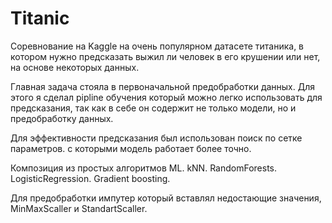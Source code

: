 # Titanic
Соревнование на Kaggle на очень популярном датасете титаника, в котором нужно предсказать выжил ли человек в его крушении или нет, на основе некоторых данных.

Главная задача стояла в первоначальной предобработки данных. Для этого я сделал pipline обучения который можно легко использовать для предсказания, так как в себе он содержит не только модели, но и предобработку данных.

Для эффективности предсказания был использован поиск по сетке параметров. с которыми модель работает более точно.

Композиция из простых алгоритмов ML.
kNN. RandomForests. LogisticRegression. Gradient boosting.

Для предобработки импутер который вставлял недостающие значения, MinMaxScaller и StandartScaller.
